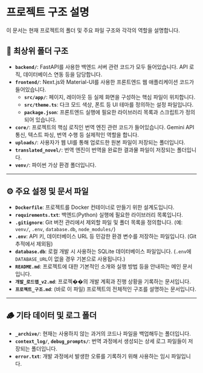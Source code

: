 # 프로젝트 구조 설명

이 문서는 현재 프로젝트의 폴더 및 주요 파일 구조와 각각의 역할을 설명합니다.

## 📂 최상위 폴더 구조

-   **`backend/`**: FastAPI를 사용한 백엔드 서버 관련 코드가 모두 들어있습니다. API 로직, 데이터베이스 연동 등을 담당합니다.
-   **`frontend/`**: Next.js와 Material-UI를 사용한 프론트엔드 웹 애플리케이션 코드가 들어있습니다.
    -   **`src/app/`**: 페이지, 레이아웃 등 실제 화면을 구성하는 핵심 파일이 위치합니다.
    -   **`src/theme.ts`**: 다크 모드 색상, 폰트 등 UI 테마를 정의하는 설정 파일입니다.
    -   **`package.json`**: 프론트엔드 실행에 필요한 라이브러리 목록과 스크립트가 정의되어 있습니다.
-   **`core/`**: 프로젝트의 핵심 로직인 번역 엔진 관련 코드가 들어있습니다. Gemini API 통신, 텍스트 파싱, 번역 수행 등 실제적인 역할을 합니다.
-   **`uploads/`**: 사용자가 웹 UI를 통해 업로드한 원본 파일이 저장되는 폴더입니다.
-   **`translated_novel/`**: 번역 엔진이 번역을 완료한 결과물 파일이 저장되는 폴더입니다.
-   **`venv/`**: 파이썬 가상 환경 폴더입니다.

---

## ⚙️ 주요 설정 및 문서 파일

-   **`Dockerfile`**: 프로젝트를 Docker 컨테이너로 만들기 위한 설계도입니다.
-   **`requirements.txt`**: 백엔드(Python) 실행에 필요한 라이브러리 목록입니다.
-   **`.gitignore`**: Git 버전 관리에서 제외할 파일 및 폴더 목록을 정의합니다. (예: `venv/`, `.env`, `database.db`, `node_modules/`)
-   **`.env`**: API 키, 데이터베이스 URL 등 민감한 환경 변수를 저장하는 파일입니다. (Git 추적에서 제외됨)
-   **`database.db`**: 로컬 개발 시 사용하는 SQLite 데이터베이스 파일입니다. (`.env`에 `DATABASE_URL`이 없을 경우 기본으로 사용됩니다.)
-   **`README.md`**: 프로젝트에 대한 기본적인 소개와 실행 방법 등을 안내하는 메인 문서입니다.
-   **`개발_로드맵_v2.md`**: 프로젝��의 개발 계획과 진행 상황을 기록하는 문서입니다.
-   **`프로젝트_구조.md`**: (바로 이 파일) 프로젝트의 전체적인 구조를 설명하는 문서입니다.

---

## 🪵 기타 데이터 및 로그 폴더

-   **`_archive/`**: 현재는 사용하지 않는 과거의 코드나 파일을 백업해두는 폴더입니다.
-   **`context_log/`**, **`debug_prompts/`**: 번역 과정에서 생성되는 상세 로그 파일들이 저장되는 폴더입니다.
-   **`error.txt`**: 개발 과정에서 발생한 오류를 기록하기 위해 사용하는 임시 파일입니다.